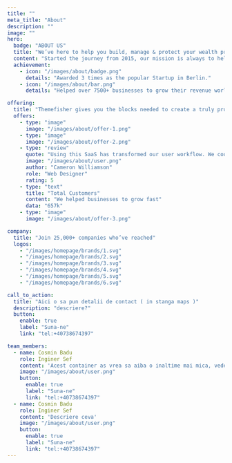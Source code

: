 ```yaml
---
title: ""
meta_title: "About"
description: ""
image: ""
hero:
  badge: "ABOUT US"
  title: "We’ve here to help you build, manage & protect your wealth properly"
  content: "Started the journey from 2015, our mission is always to help our customers <br> grow their finance, manage their wealth without wasting a lot."
  achievement:
    - icon: "/images/about/badge.png"
      details: "Awarded 3 times as the popular Startup in Berlin."
    - icon: "/images/about/bar.png"
      details: "Helped over 7500+ businesses to grow their revenue worldwide."

offering:
  title: "Themefisher gives you the blocks needed to create a truly professional website for your SaaS is a long established fact that a reader. Many desktop publishing packages and web page editors now use"
  offers:
    - type: "image"
      image: "/images/about/offer-1.png"
    - type: "image"
      image: "/images/about/offer-2.png"
    - type: "review"
      quote: "Using this SaaS has transformed our user workflow. We couldn't be happier This is SaaS has simplified our data."
      image: "/images/about/user.png"
      author: "Cameron Williamson"
      role: "Web Designer"
      rating: 5
    - type: "text"
      title: "Total Customers"
      content: "We helped businesses to grow fast"
      data: "657k"
    - type: "image"
      image: "/images/about/offer-3.png"

company:
  title: "Join 25,000+ companies who’ve reached"
  logos:
    - "/images/homepage/brands/1.svg"
    - "/images/homepage/brands/2.svg"
    - "/images/homepage/brands/3.svg"
    - "/images/homepage/brands/4.svg"
    - "/images/homepage/brands/5.svg"
    - "/images/homepage/brands/6.svg"

call_to_action:
  title: "Aici o sa pun detalii de contact ( in stanga maps )"
  description: "descriere?"
  button:
    enable: true
    label: "Suna-ne"
    link: "tel:+40738674397"

team_members:
  - name: Cosmin Badu
    role: Inginer Sef
    content: 'Acest container as vrea sa aiba o inaltime mai mica, vedem cand avem textele & pozele personalului'
    image: "/images/about/user.png"
    button:
      enable: true
      label: "Suna-ne"
      link: "tel:+40738674397"
  - name: Cosmin Badu
    role: Inginer Sef
    content: 'Descriere ceva'
    image: "/images/about/user.png"
    button:
      enable: true
      label: "Suna-ne"
      link: "tel:+40738674397"
---
```

